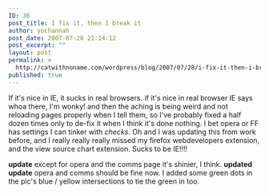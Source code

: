 ```yaml
---
ID: 36
post_title: I fix it, then I break it
author: yochannah
post_date: 2007-07-28 21:14:12
post_excerpt: ""
layout: post
permalink: >
  http://catwithnoname.com/wordpress/blog/2007/07/28/i-fix-it-then-i-break-it/
published: true
---
```

If it's nice in IE, it sucks in real browsers. if it's nice in real browser IE says whoa there, I'm wonky! and then the aching is being weird and not reloading pages properly when I tell them, so I've probably fixed a half dozen times only to de-fix it when I think it's done nothing. I bet opera or FF has settings I can tinker with *checks*. Oh and I was updating this from work before, and I really really really missed my firefox webdevelopers extension, and the view source chart extension. Sucks to be IE!!!!

**update** except for opera and the comms page it's shinier, I think.
**updated update** opera and comms should be fine now. I added some green dots in the pic's blue / yellow intersections to tie the green in too.